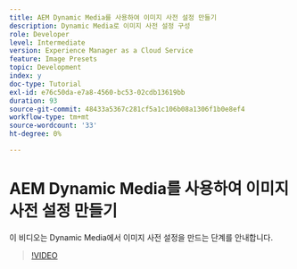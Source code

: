 ```yaml
---
title: AEM Dynamic Media를 사용하여 이미지 사전 설정 만들기
description: Dynamic Media로 이미지 사전 설정 구성
role: Developer
level: Intermediate
version: Experience Manager as a Cloud Service
feature: Image Presets
topic: Development
index: y
doc-type: Tutorial
exl-id: e76c50da-e7a8-4560-bc53-02cdb13619bb
duration: 93
source-git-commit: 48433a5367c281cf5a1c106b08a1306f1b0e8ef4
workflow-type: tm+mt
source-wordcount: '33'
ht-degree: 0%

---
```


# AEM Dynamic Media를 사용하여 이미지 사전 설정 만들기

이 비디오는 Dynamic Media에서 이미지 사전 설정을 만드는 단계를 안내합니다.

>[!VIDEO](https://video.tv.adobe.com/v/3418242?quality=12&learn=on&captions=kor)

